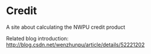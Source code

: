 # Credit
A site about calculating the NWPU credit product

Related blog introduction:
http://blog.csdn.net/wenzhunpu/article/details/52221202
